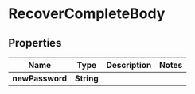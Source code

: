 

# RecoverCompleteBody

## Properties

Name | Type | Description | Notes
------------ | ------------- | ------------- | -------------
**newPassword** | **String** |  | 



